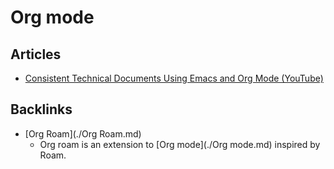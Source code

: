 # Org mode


## Articles

-   [Consistent Technical Documents Using Emacs and Org Mode (YouTube)](https://www.youtube.com/watch?v=0g9BcZvQbXU)



## Backlinks
* [Org Roam](./Org Roam.md)
	* Org roam is an extension to [Org mode](./Org mode.md) inspired by Roam.

